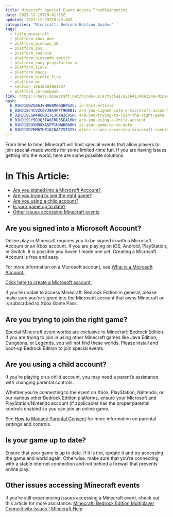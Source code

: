 ```yaml
---
title: Minecraft Special Event Access Troubleshooting
date: 2023-12-19T19:41:15Z
updated: 2023-12-19T19:43:48Z
categories: "Minecraft: Bedrock Edition Guides"
tags:
  - title_minecraft
  - platform_xbox_one
  - platform_windows_10
  - platform_ios
  - platform_android
  - platform_nintendo_switch
  - platform_sony_playstation_4
  - platform_linux
  - platform_macos
  - platform_kindle_fire
  - platform_pc
  - section_12618581961357
  - platform_chromebook
link: https://help.minecraft.net/hc/en-us/articles/22504134081549-Minecraft-Special-Event-Access-Troubleshooting
hash:
  h_01HJ1SBZS06JEHR6RM66QHPGZC: in-this-article
  h_01HJ1SC4CV2C6YJ8A4PFT9W8B1: are-you-signed-into-a-microsoft-account
  h_01HJ1SCGW486R017CJCXWZCV5H: are-you-trying-to-join-the-right-game
  h_01HJ1SCY5DJQ3TA8FRD35EA16N: are-you-using-a-child-account
  h_01HJ1SD35M88XASFP1HNWD06BH: is-your-game-up-to-date
  h_01HJ1SD7HM6TH51KC6AE7SF325: other-issues-accessing-minecraft-events
---
```


From time to time, Minecraft will host special events that allow players to join special-made worlds for some limited-time fun. If you are having issues getting into the world, here are some possible solutions.

# In This Article:

- [Are you signed into a Microsoft Account?](#are-you-signed-into-a-microsoft-account)
- [Are you trying to join the right game?](#are-you-trying-to-join-the-right-game)
- [Are you using a child account?](#are-you-using-a-child-account)
- [Is your game up to date?](#is-your-game-up-to-date)
- [Other issues accessing Minecraft events](#other-issues-accessing-minecraft-events)

## Are you signed into a Microsoft Account? 

Online play in Minecraft requires you to be signed in with a Microsoft Account or an Xbox account. If you are playing on iOS, Android, PlayStation, or Switch, it is possible you haven’t made one yet. Creating a Microsoft Account is free and easy. 

For more information on a Microsoft account, see [What is a Microsoft Account.](https://support.microsoft.com/en-us/account-billing/what-is-a-microsoft-account-4a7c48e9-ff5a-e9c6-5a5c-1a57d66c3bfa)

[Click here to create a Microsoft account.](https://signup.live.com/signup?sru=https%3a%2f%2flogin.live.com%2foauth20_authorize.srf%3flc%3d1033%26client_id%3d81feaced-5ddd-41e7-8bef-3e20a2689bb7%26mkt%3dEN-US%26opid%3d08AE5209E07CC9F5%26opidt%3d1701815828%26uaid%3da96c2bda58614ff08a0644ea9e2f0cb7%26contextid%3dEF2CBF0D3035ABB7%26opignore%3d1&mkt=EN-US&uiflavor=web&lw=1&fl=easi2&client_id=81feaced-5ddd-41e7-8bef-3e20a2689bb7&uaid=a96c2bda58614ff08a0644ea9e2f0cb7&suc=81feaced-5ddd-41e7-8bef-3e20a2689bb7&lic=1)

If you’re unable to access Minecraft: Bedrock Edition in general, please make sure you’re signed into the Microsoft account that owns Minecraft or is subscribed to Xbox Game Pass.

## Are you trying to join the right game?

Special Minecraft event worlds are exclusive to Minecraft: Bedrock Edition. If you are trying to join in using other Minecraft games like Java Edition, Dungeons, or Legends, you will not find these worlds. Please install and boot-up Bedrock Edition to join special events.

## Are you using a child account? 

If you’re playing on a child account, you may need a parent’s assistance with changing parental controls.  

Whether you’re connecting to the event on Xbox, PlayStation, Nintendo, or our various other Bedrock Edition platforms, ensure your Microsoft and PlayStation/Nintendo account (if applicable) has the proper parental controls enabled so you can join an online game. 

See [How to Manage Parental Consent](../Minecraft-Bedrock-Edition/Set-Up-Microsoft-Family-Accounts-for-Minecraft-multiplayer-games.md) for more information on parental settings and controls. 

## Is your game up to date? 

Ensure that your game is up to date. If it is not, update it and try accessing the game and world again. Otherwise, make sure that you’re connecting with a stable internet connection and not behind a firewall that prevents online play. 

## Other issues accessing Minecraft events

If you’re still experiencing issues accessing a Minecraft event, check out this article for more assistance: [Minecraft: Bedrock Edition Multiplayer Connectivity Issues \| Minecraft Help](../Minecraft-Bedrock-Edition-Technical/Troubleshooting-Unable-to-Join-Multiplayer-Worlds-in-Minecraft.md)
